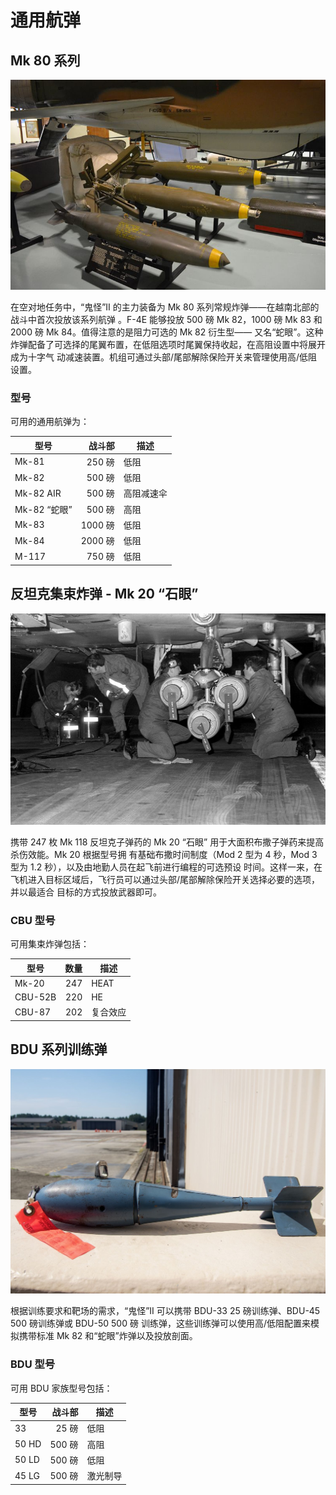 # 通用航弹

## Mk 80 系列

![mk80s](../../../img/mk80s.jpg)

在空对地任务中，“鬼怪”II 的主力装备为 Mk 80 系列常规炸弹——在越南北部的战斗中首次投放该系列航弹
。F-4E 能够投放 500 磅 Mk 82，1000 磅 Mk 83 和 2000 磅 Mk 84。值得注意的是阻力可选的 Mk 82 衍生型——
又名“蛇眼”。这种炸弹配备了可选择的尾翼布置，在低阻选项时尾翼保持收起，在高阻设置中将展开成为十字气
动减速装置。机组可通过头部/尾部解除保险开关来管理使用高/低阻设置。

### 型号

可用的通用航弹为：

| 型号         |  战斗部 | 描述       |
| ------------ | ------: | ---------- |
| Mk-81        |  250 磅 | 低阻       |
| Mk-82        |  500 磅 | 低阻       |
| Mk-82 AIR    |  500 磅 | 高阻减速伞 |
| Mk-82 “蛇眼” |  500 磅 | 高阻       |
| Mk-83        | 1000 磅 | 低阻       |
| Mk-84        | 2000 磅 | 低阻       |
| M-117        |  750 磅 | 低阻       |

## 反坦克集束炸弹 - Mk 20 “石眼”

![mk40s](../../../img/mk40s.jpg)

携带 247 枚 Mk 118 反坦克子弹药的 Mk 20 “石眼” 用于大面积布撒子弹药来提高杀伤效能。Mk 20 根据型号拥
有基础布撒时间制度（Mod 2 型为 4 秒，Mod 3 型为 1.2 秒），以及由地勤人员在起飞前进行编程的可选预设
时间。这样一来，在飞机进入目标区域后，飞行员可以通过头部/尾部解除保险开关选择必要的选项，并以最适合
目标的方式投放武器即可。

### CBU 型号

可用集束炸弹包括：

| 型号    | 数量 | 描述     |
| ------- | ---: | -------- |
| Mk-20   |  247 | HEAT     |
| CBU-52B |  220 | HE       |
| CBU-87  |  202 | 复合效应 |

## BDU 系列训练弹

![bdu33](../../../img/bdu33.jpg)

根据训练要求和靶场的需求，“鬼怪”II 可以携带 BDU-33 25 磅训练弹、BDU-45 500 磅训练弹或 BDU-50 500 磅
训练弹，这些训练弹可以使用高/低阻配置来模拟携带标准 Mk 82 和“蛇眼”炸弹以及投放剖面。

### BDU 型号

可用 BDU 家族型号包括：

| 型号  | 战斗部 | 描述     |
| ----- | -----: | -------- |
| 33    |  25 磅 | 低阻     |
| 50 HD | 500 磅 | 高阻     |
| 50 LD | 500 磅 | 低阻     |
| 45 LG | 500 磅 | 激光制导 |
